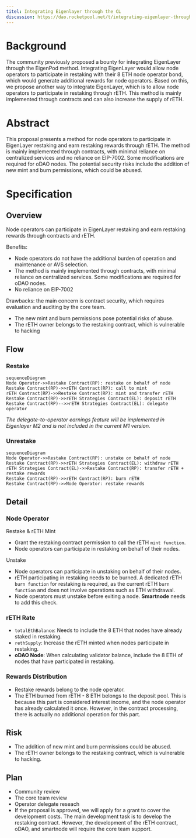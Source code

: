 ```yaml
---
titel: Integrating Eigenlayer through the CL
discussion: https://dao.rocketpool.net/t/integrating-eigenlayer-through-the-cl/2734
---
```


# Background

The community previously proposed a bounty for integrating EigenLayer through the EigenPod method. Integrating EigenLayer would allow node operators to participate in restaking with their 8 ETH node operator bond, which would generate additional rewards for node operators. Based on this, we propose another way to integrate EigenLayer, which is to allow node operators to participate in restaking through rETH. This method is mainly implemented through contracts and can also increase the supply of rETH.

# Abstract

This proposal presents a method for node operators to participate in EigenLayer restaking and earn restaking rewards through rETH. The method is mainly implemented through contracts, with minimal reliance on centralized services and no reliance on EIP-7002. Some modifications are required for oDAO nodes. The potential security risks include the addition of new mint and burn permissions, which could be abused.

# Specification

## Overview

Node operators can participate in EigenLayer restaking and earn restaking rewards through contracts and rETH.

Benefits:

- Node operators do not have the additional burden of operation and maintenance or AVS selection.
- The method is mainly implemented through contracts, with minimal reliance on centralized services. Some modifications are required for oDAO nodes.
- No reliance on EIP-7002

Drawbacks: the main concern is contract security, which requires evaluation and auditing by the core team.

- The new mint and burn permissions pose potential risks of abuse.
- The rETH owner belongs to the restaking contract, which is vulnerable to hacking

## Flow

### Restake

```mermaid
sequenceDiagram
Node Operator->>Restake Contract(RP): restake on behalf of node
Restake Contract(RP)->>rETH Contract(RP): call to mint
rETH Contract(RP)->>Restake Contract(RP): mint and transfer rETH
Restake Contract(RP)->>rETH Strategies Contract(EL): deposit rETH
Restake Contract(RP)-->>rETH Strategies Contract(EL): delegate operator
```

*The delegate-to-operator earnings feature will be implemented in Eigenlayer M2 and is not included in the current M1 version.*

### Unrestake

```mermaid
sequenceDiagram
Node Operator->>Restake Contract(RP): unstake on behalf of node
Restake Contract(RP)->>rETH Strategies Contract(EL): withdraw rETH
rETH Strategies Contract(EL)->>Restake Contract(RP): transfer rETH + restake rewards
Restake Contract(RP)->>rETH Contract(RP): burn rETH
Restake Contract(RP)->>Node Operator: restake rewards
```

## Detail

### Node Operator

Restake & rETH Mint

- Grant the restaking contract permission to call the rETH `mint function`.
- Node operators can participate in restaking on behalf of their nodes.

Unstake

- Node operators can participate in unstaking on behalf of their nodes.
- rETH participating in restaking needs to be burned. A dedicated rETH `burn function` for restaking is required, as the current rETH `burn function` and does not involve operations such as ETH withdrawal.
- Node operators must unstake before exiting a node. **Smartnode** needs to add this check.

### rETH Rate

- `totalEthBalance`: Needs to include the 8 ETH that nodes have already staked in restaking.
- `rethSupply`: Increase the rETH minted when nodes participate in restaking.
- **oDAO Node**: When calculating validator balance, include the 8 ETH of nodes that have participated in restaking.

### Rewards Distribution

- Restake rewards belong to the node operator.
- The ETH burned from rETH - 8 ETH belongs to the deposit pool. This is because this part is considered interest income, and the node operator has already calculated it once. However, in the contract processing, there is actually no additional operation for this part.

## Risk

- The addition of new mint and burn permissions could be abused.
- The rETH owner belongs to the restaking contract, which is vulnerable to hacking.

## Plan

- Community review
- The core team review
- Operator delegate reseach
- If the proposal is approved, we will apply for a grant to cover the development costs. The main development task is to develop the restaking contract. However, the development of the rETH contract, oDAO, and smartnode will require the core team support.